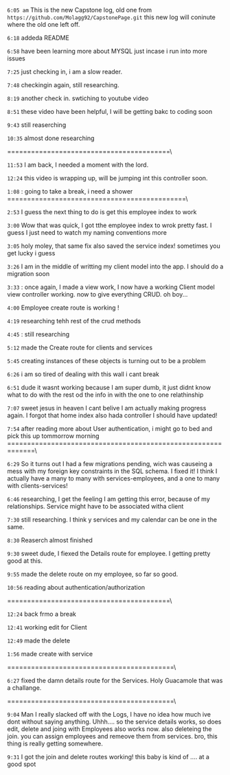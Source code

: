 `6:05 am`  This is the new Capstone log, old one from `https://github.com/Molagg92/CapstonePage.git` this new log will coninute where the old one left off.

`6:18` addeda  README

`6:58` have been learning more about MYSQL just incase i run into more issues

`7:25` just checking in, i am a slow reader.

`7:48` checkingin again, still researching.

`8:19` another check in. swtiching to youtube video

`8:51` these video have been helpful, I will be getting bakc to coding soon

`9:43` still reaserching

`10:35` almost done researching

=========================================\

`11:53`    I am back, I needed a moment with the lord.

`12:24` this video is wrapping up, will be jumping int this controller soon.

`1:08` : going to take a break, i need a shower
=============================================\

`2:53` I guess the next thing to do is get this employee index to work

`3:00` Wow that was quick, I got tthe employee index to wrok pretty fast. I guess I just need to watch my naming conventions more

`3:05` holy moley, that same fix also saved the service index! sometimes you get lucky i guess 

`3:26` I am in the middle of writting my client model into the app. I should do a migration soon

`3:33` : once again, I made a view work, I now have a working Client model view controller working. now to give everything CRUD. oh boy...


`4:00` Employee create route is working !

`4:19` researching tehh rest of the crud methods

`4:45` : still researching

`5:12` made the Create route for clients and services

`5:45` creating instances of these objects is turning out to be a problem

`6:26` i am so tired of dealing with this wall i cant break

`6:51` dude it wasnt working because I am super dumb, it just didnt know what to do with the rest od the info in with the one to one relathinship


`7:07` sweet jesus in heaven I cant belive I am actually making progress again. I forgot that home index also hada controller I should have updated!

`7:54` after reading more about User authentication, i might go to bed and pick this up tommorrow morning
=============================================================\

`6:29` So it turns out I had a few migrations pending, wich was causeing a mess with my foreign key constraints in the SQL schema. I fixed it! I think I actually have a many to many with services-employees, and a one to many with clients-services!

`6:46` researching, I get the feeling I am getting this error, because of my relationships. Service might have to be associated witha  client

`7:30` still researching. I think y services and my calendar can be one in the same.

`8:30` Reaserch almost finished

`9:30` sweet dude, I fiexed the Details route for employee. I getting pretty good at this.

`9:55` made the delete route on my employee, so far so good.

`10:56` reading about authentication/authorization

=========================================\

`12:24` back frmo a break

`12:41` working edit for Client

`12:49` made the delete

`1:56`  made create with service

==========================================\

`6:27` fixed the damn details route for the Services. Holy Guacamole that was a challange.


==========================================\

`9:04` Man I really slacked off with the Logs, I have no idea how much ive dont without saying anything. Uhhh.... so the service details works, so does edit, delete and joing with Employees also works now. also deleteing the join. you can assign employees and remeove them from services. bro, this thing is really getting somewhere.

`9:31` I got the join and delete routes working! this baby is kind of .... at a good spot